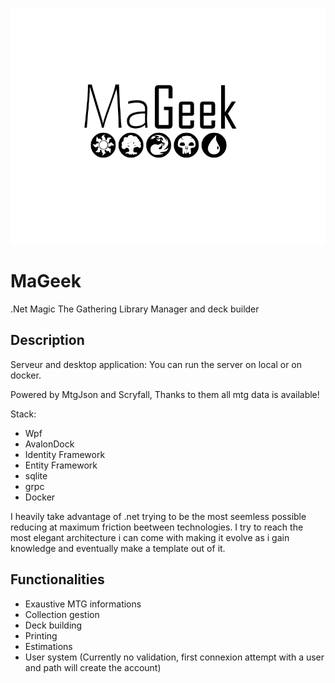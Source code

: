 ![MaGeek](/Graph/Title.png "MaGeek")

# MaGeek

.Net Magic The Gathering Library Manager and deck builder

## Description

Serveur and desktop application:
You can run the server on local or on docker.
  
Powered by MtgJson and Scryfall, Thanks to them all mtg data is available!
  
Stack:

- Wpf
- AvalonDock
- Identity Framework
- Entity Framework 
- sqlite
- grpc
- Docker
  
I heavily take advantage of .net
trying to be the most seemless possible
reducing at maximum friction beetween technologies.
I try to reach the most elegant architecture i can come with
making it evolve as i gain knowledge
and eventually make a template out of it.

## Functionalities

-	Exaustive MTG informations
-	Collection gestion
-	Deck building
-	Printing
-	Estimations
-	User system (Currently no validation, first connexion attempt with a user and path will create the account)

